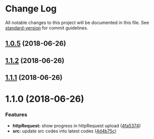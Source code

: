 # Change Log

All notable changes to this project will be documented in this file. See [standard-version](https://github.com/conventional-changelog/standard-version) for commit guidelines.

<a name="1.0.5"></a>
## [1.0.5](https://github.com/cmqiong/vue-upload-cropper/compare/v1.1.2...v1.0.5) (2018-06-26)



<a name="1.1.2"></a>
## [1.1.2](https://github.com/cmqiong/vue-upload-cropper/compare/v1.1.1...v1.1.2) (2018-06-26)



<a name="1.1.1"></a>
## [1.1.1](https://github.com/cmqiong/vue-upload-cropper/compare/v1.1.0...v1.1.1) (2018-06-26)



<a name="1.1.0"></a>
# 1.1.0 (2018-06-26)


### Features

* **httpRequest:** show progress in httpRequest upload ([4fa5374](https://github.com/cmqiong/vue-upload-cropper/commit/4fa5374))
* **src:** update src codes into latest codes ([4d4b75c](https://github.com/cmqiong/vue-upload-cropper/commit/4d4b75c))
